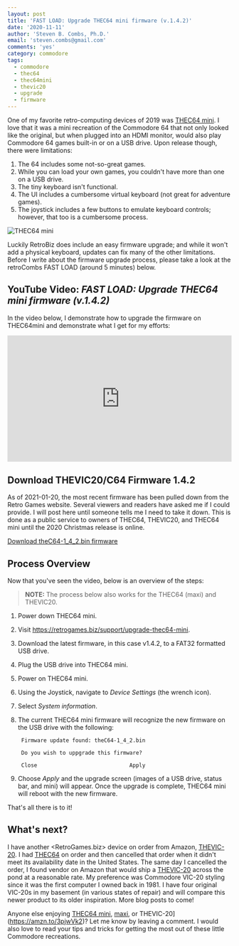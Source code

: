 ```yaml
---
layout: post
title: 'FAST LOAD: Upgrade THEC64 mini firmware (v.1.4.2)'
date: '2020-11-11'
author: 'Steven B. Combs, Ph.D.'
email: 'steven.combs@gmail.com'
comments: 'yes'
category: commodore
tags:
  - commodore
  - thec64
  - thec64mini
  - thevic20
  - upgrade
  - firmware
---
```


One of my favorite retro-computing devices of 2019 was [THEC64 mini](https://amzn.to/35lh9No). I love that it was a mini recreation of the Commodore 64 that not only looked like the original, but when plugged into an HDMI monitor, would also play Commodore 64 games built-in or on a USB drive. Upon release though, there were limitations:

1. The 64 includes some not-so-great games.
2. While you can load your own games, you couldn't have more than one on a USB drive.
3. The tiny keyboard isn't functional.
4. The UI includes a cumbersome virtual keyboard (not great for adventure games).
5. The joystick includes a few buttons to emulate keyboard controls; however, that too is a cumbersome process.

![THEC64 mini](/images/c64mini-maxi-vic20/mini-joystick-size.jpg)

Luckily RetroBiz does include an easy firmware upgrade; and while it won't add a physical keyboard, updates can fix many of the other limitations. Before I write about the firmware upgrade process, please take a look at the retroCombs FAST LOAD (around 5 minutes) below.

## YouTube Video: _FAST LOAD: Upgrade THEC64 mini firmware (v.1.4.2)_

In the video below, I demonstrate how to upgrade the firmware on THEC64mini and demonstrate what I get for my efforts:

<div style="position:relative;padding-top:56.25%;"><p><iframe src="https://www.youtube.com/embed/05VWxCgaZBk" frameborder="0" allowfullscreen="true" mozallowfullscreen="true" webkitallowfullscreen="true" style="position:absolute;top:0;left:0;width:100%;height:100%;"></iframe></p></div>

## Download THEVIC20/C64 Firmware 1.4.2

As of 2021-01-20, the most recent firmware has been pulled down from the Retro Games website. Several viewers and readers have asked me if I could provide. I will post here until someone tells me I need to take it down. This is done as a public service to owners of THEC64, THEVIC20, and THEC64 mini until the 2020 Christmas release is online.

[Download theC64-1_4_2.bin firmware](/thevic20/theC64-1_4_2.bin)

## Process Overview

Now that you've seen the video, below is an overview of the steps:

> **NOTE:** The process below also works for the THEC64 (maxi) and THEVIC20.

1. Power down THEC64 mini.

2. Visit <https://retrogames.biz/support/upgrade-thec64-mini>.

3. Download the latest firmware, in this case v1.4.2, to a FAT32 formatted USB drive.

4. Plug the USB drive into THEC64 mini.

5. Power on THEC64 mini.

6. Using the Joystick, navigate to _Device Settings_ (the wrench icon).

7. Select _System information_.

8. The current THEC64 mini firmware will recognize the new firmware on the USB drive with the following:

   ```
    Firmware update found: theC64-1_4_2.bin

    Do you wish to uppgrade this firmware?

    Close                             Apply
   ```

9. Choose *Apply* and the upgrade screen (images of a USB drive, status bar, and mini) will appear. Once the upgrade is complete, THEC64 mini will reboot with the new firmware.

That's all there is to it!

## What's next?

I have another <RetroGames.biz> device on order from Amazon, [THEVIC-20](https://amzn.to/3pjwVk2). I had [THEC64](https://amzn.to/3ePEKsJ) on order and then cancelled that order when it didn't meet its availability date in the United States. The same day I cancelled the order, I found vendor on Amazon that would ship a [THEVIC-20](https://amzn.to/3pjwVk2) across the pond at a reasonable rate. My preference was Commodore VIC-20 styling since it was the first computer I owned back in 1981. I have four original VIC-20s in my basement (in various states of repair) and will compare this newer product to its older inspiration. More blog posts to come!

Anyone else enjoying [THEC64 mini](https://amzn.to/35lh9No), [maxi](https://amzn.to/3ePEKsJ), or THEVIC-20](https://amzn.to/3pjwVk2)? Let me know by leaving a comment. I would also love to read your tips and tricks for getting the most out of these little Commodore recreations.
